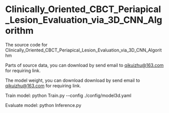 # Clinically_Oriented_CBCT_Periapical_Lesion_Evaluation_via_3D_CNN_Algorithm
The source code for Clinically_Oriented_CBCT_Periapical_Lesion_Evaluation_via_3D_CNN_Algorithm

Parts of source data, you can download by send email to qikuizhu@163.com for requiring link.

The model weight, you can download download by send email to qikuizhu@163.com for requiring link.

Train model:
python Train.py --config ./config/model3d.yaml

Evaluate model:
python Inference.py
